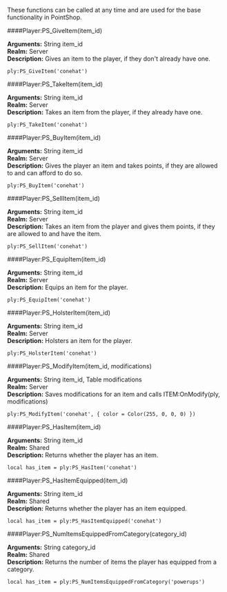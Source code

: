<p class="lead">These functions can be called at any time and are used for the base functionality in PointShop.</p>

####<a name="giveitem"></a>Player:PS_GiveItem(item\_id)

**Arguments:** <span class="type">String</span> item_id  
**Realm:** <span class="server">Server</span>  
**Description:** Gives an item to the player, if they don't already have one.

    ply:PS_GiveItem('conehat')

####<a name="takeitem"></a>Player:PS_TakeItem(item\_id)

**Arguments:** <span class="type">String</span> item_id  
**Realm:** <span class="server">Server</span>  
**Description:** Takes an item from the player, if they already have one.

    ply:PS_TakeItem('conehat')

####<a name="buyitem"></a>Player:PS_BuyItem(item\_id)

**Arguments:** <span class="type">String</span> item_id  
**Realm:** <span class="server">Server</span>  
**Description:** Gives the player an item and takes points, if they are allowed to and can afford to do so.

    ply:PS_BuyItem('conehat')

####<a name="sell-item"></a>Player:PS_SellItem(item\_id)

**Arguments:** <span class="type">String</span> item_id  
**Realm:** <span class="server">Server</span>  
**Description:** Takes an item from the player and gives them points, if they are allowed to and have the item.

    ply:PS_SellItem('conehat')

####<a name="equip-item"></a>Player:PS_EquipItem(item\_id)

**Arguments:** <span class="type">String</span> item_id  
**Realm:** <span class="server">Server</span>  
**Description:** Equips an item for the player.

    ply:PS_EquipItem('conehat')

####<a name="holster-item"></a>Player:PS_HolsterItem(item\_id)

**Arguments:** <span class="type">String</span> item_id  
**Realm:** <span class="server">Server</span>  
**Description:** Holsters an item for the player.

    ply:PS_HolsterItem('conehat')

####<a name="modify-item"></a>Player:PS_ModifyItem(item\_id, modifications)

**Arguments:** <span class="type">String</span> item_id, <span class="type">Table</span> modifications  
**Realm:** <span class="server">Server</span>  
**Description:** Saves modifications for an item and calls ITEM:OnModify(ply, modifications)

    ply:PS_ModifyItem('conehat', { color = Color(255, 0, 0, 0) })

####<a name="has-item"></a>Player:PS_HasItem(item\_id)

**Arguments:** <span class="type">String</span> item_id  
**Realm:** <span class="shared">Shared</span>  
**Description:** Returns whether the player has an item.

    local has_item = ply:PS_HasItem('conehat')

####<a name="has-item-equipped"></a>Player:PS_HasItemEquipped(item\_id)

**Arguments:** <span class="type">String</span> item_id  
**Realm:** <span class="shared">Shared</span>  
**Description:** Returns whether the player has an item equipped.

    local has_item = ply:PS_HasItemEquipped('conehat')

####<a name="num-items-equipped-from-category"></a>Player:PS_NumItemsEquippedFromCategory(category\_id)

**Arguments:** <span class="type">String</span> category_id  
**Realm:** <span class="shared">Shared</span>  
**Description:** Returns the number of items the player has equipped from a category.

    local has_item = ply:PS_NumItemsEquippedFromCategory('powerups')
